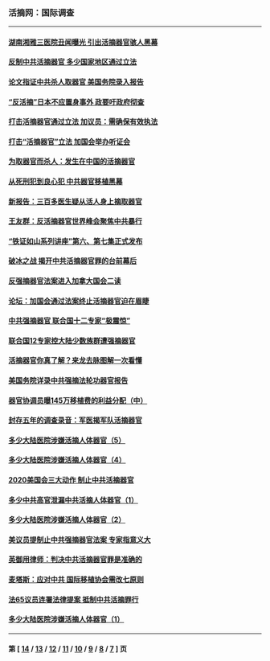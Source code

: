 ### 活摘网：国际调查
---
#### [湖南湘雅三医院丑闻曝光 引出活摘器官骇人黑幕](../../pages/nf5947/n14051847.md?08160430) 
#### [反制中共活摘器官 多少国家地区通过立法](../../pages/nf5947/n14009863.md?08160430) 
#### [论文指证中共杀人取器官 美国务院录入报告](../../pages/nf5947/n13999890.md?08160430) 
#### [“反活摘”日本不应置身事外 政要吁政府彻查](../../pages/nf5947/n13971188.md?08160430) 
#### [打击活摘器官通过立法 加议员：需确保有效执法](../../pages/nf5947/n13886356.md?08160430) 
#### [打击“活摘器官”立法 加国会举办听证会](../../pages/nf5947/n13869362.md?08160430) 
#### [为取器官而杀人：发生在中国的活摘器官](../../pages/nf5947/n13794731.md?08160430) 
#### [从死刑犯到良心犯 中共器官移植黑幕](../../pages/nf5947/n13764669.md?08160430) 
#### [新报告：三百多医生疑从活人身上摘取器官](../../pages/nf5947/n13703044.md?08160430) 
#### [王友群：反活摘器官世界峰会聚焦中共暴行](../../pages/nf5947/n13250738.md?08160430) 
#### [“铁证如山系列讲座”第六、第七集正式发布](../../pages/nf5947/n13106287.md?08160430) 
#### [破冰之战 揭开中共活摘器官罪的台前幕后](../../pages/nf5947/n13082457.md?08160430) 
#### [反强摘器官法案进入加拿大国会二读](../../pages/nf5947/n13033450.md?08160430) 
#### [论坛：加国会通过法案终止活摘器官迫在眉睫](../../pages/nf5947/n13029839.md?08160430) 
#### [中共强摘器官 联合国十二专家“极震惊”](../../pages/nf5947/n13024313.md?08160430) 
#### [联合国12专家控大陆少数族群遭强摘器官](../../pages/nf5947/n13023877.md?08160430) 
#### [活摘器官你真了解？来龙去脉图解一次看懂](../../pages/nf5947/n13013820.md?08160430) 
#### [美国务院详录中共强摘法轮功器官报告](../../pages/nf5947/n12944519.md?08160430) 
#### [器官协调员曝145万移植费的利益分配（中）](../../pages/nf5947/n12894547.md?08160430) 
#### [封存五年的调查录音：军医揭军队活摘器官](../../pages/nf5947/n12798692.md?08160430) 
#### [多少大陆医院涉嫌活摘人体器官（5）](../../pages/nf5947/n12768383.md?08160430) 
#### [多少大陆医院涉嫌活摘人体器官（4）](../../pages/nf5947/n12664434.md?08160430) 
#### [2020美国会三大动作 制止中共活摘器官](../../pages/nf5947/n12682004.md?08160430) 
#### [多少中共高官泄漏中共活摘人体器官（1）](../../pages/nf5947/n12671234.md?08160430) 
#### [多少大陆医院涉嫌活摘人体器官（2）](../../pages/nf5947/n12655589.md?08160430) 
#### [美议员提制止中共强摘器官法案 专家指意义大](../../pages/nf5947/n12630561.md?08160430) 
#### [英御用律师：判决中共活摘器官罪是准确的](../../pages/nf5947/n12580740.md?08160430) 
#### [麦塔斯：应对中共 国际移植协会需改七原则](../../pages/nf5947/n12514711.md?08160430) 
#### [法65议员连署法律提案 抵制中共活摘罪行](../../pages/nf5947/n12437047.md?08160430) 
#### [多少大陆医院涉嫌活摘人体器官（1）](../../pages/nf5947/n12414284.md?08160430) 

---
#### 第 [ [14](./14.md?08160430) / [13](./13.md?08160430) / [12](./12.md?08160430) / [11](./11.md?08160430) / [10](./10.md?08160430) / [9](./9.md?08160430) / [8](./8.md?08160430) / [7](./7.md?08160430) ] 页
